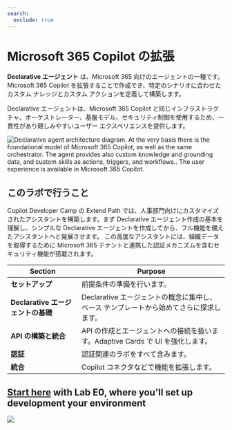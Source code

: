 ```yaml
---
search:
  exclude: true
---
```

# Microsoft 365 Copilot の拡張

**Declarative エージェント** は、Microsoft 365 向けのエージェントの一種です。Microsoft 365 Copilot を拡張することで作成でき、特定のシナリオに合わせたカスタム ナレッジとカスタム アクションを定義して構築します。

Declarative エージェントは、Microsoft 365 Copilot と同じインフラストラクチャ、オーケストレーター、基盤モデル、セキュリティ制御を使用するため、一貫性があり親しみやすいユーザー エクスペリエンスを提供します。

![Declarative agent architecture diagram. At the very basis there is the foundational model of Microsoft 365 Copilot, as well as the same orchestrator. The agent provides also custom knowledge and grounding data, and custom skills as actions, triggers, and workflows.. The user experience is available in Microsoft 365 Copilot.](../../assets/images/m365-declarative-agent.png)

## このラボで行うこと

Copilot Developer Camp の Extend Path では、人事部門向けにカスタマイズされたアシスタントを構築します。まず Declarative エージェント作成の基本を理解し、シンプルな Declarative エージェントを作成してから、フル機能を備えたアシスタントへと発展させます。
この高度なアシスタントには、組織データを取得するために Microsoft 365 テナントと連携した認証メカニズムを含むセキュリティ機能が搭載されます。

| Section                            | Purpose                                                 |
| ---------------------------------- | ------------------------------------------------------- |
| **セットアップ**                     | 前提条件の準備を行います。                               |
| **Declarative エージェントの基礎**    | Declarative エージェントの概念に集中し、ベース テンプレートから始めてさらに探求します。 |
| **API の構築と統合**                | API の作成とエージェントへの接続を扱います。Adaptive Cards で UI を強化します。 |
| **認証**                           | 認証関連のラボをすべて含みます。                         |
| **統合**                           | Copilot コネクタなどで機能を拡張します。                |

## [Start here](./00-prerequisites) with Lab E0, where you'll set up development your environment

<img src="https://m365-visitor-stats.azurewebsites.net/copilot-camp/extend-m365-copilot/index--ja" />